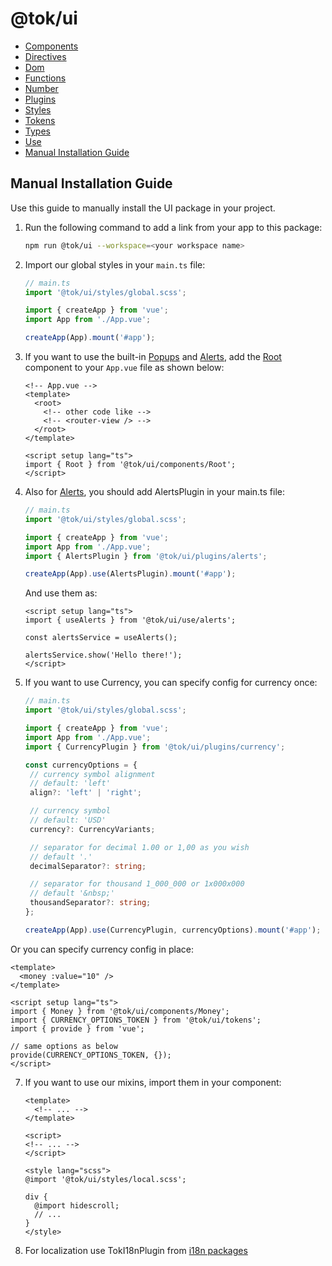 # @tok/ui

- [Components](./components/README.md)
- [Directives](./directives/README.md)
- [Dom](./dom/README.md)
- [Functions](./functions/README.md)
- [Number](./number/README.md)
- [Plugins](./plugins/README.md)
- [Styles](./styles/README.md)
- [Tokens](./tokens/README.md)
- [Types](./types/README.md)
- [Use](./use/README.md)
- [Manual Installation Guide](#manual-installation-guide)

## Manual Installation Guide

Use this guide to manually install the UI package in your project.

1. Run the following command to add a link from your app to this package:

   ```bash
   npm run @tok/ui --workspace=<your workspace name>
   ```

2. Import our global styles in your `main.ts` file:

   ```ts
   // main.ts
   import '@tok/ui/styles/global.scss';

   import { createApp } from 'vue';
   import App from './App.vue';

   createApp(App).mount('#app');
   ```

3. If you want to use the built-in [Popups](./components/Popup/README.md) and [Alerts](./use/alerts/README.md), add the [Root](./components/Root/README.md) component to your `App.vue` file as shown below:

   ```vue
   <!-- App.vue -->
   <template>
     <root>
       <!-- other code like -->
       <!-- <router-view /> -->
     </root>
   </template>

   <script setup lang="ts">
   import { Root } from '@tok/ui/components/Root';
   </script>
   ```

4. Also for [Alerts](./use/alerts/README.md), you should add AlertsPlugin in your main.ts file:

   ```ts
   // main.ts
   import '@tok/ui/styles/global.scss';

   import { createApp } from 'vue';
   import App from './App.vue';
   import { AlertsPlugin } from '@tok/ui/plugins/alerts';

   createApp(App).use(AlertsPlugin).mount('#app');
   ```

   And use them as:

   ```vue
   <script setup lang="ts">
   import { useAlerts } from '@tok/ui/use/alerts';

   const alertsService = useAlerts();

   alertsService.show('Hello there!');
   </script>
   ```

5. If you want to use Currency, you can specify config for currency once:

   ```ts
   // main.ts
   import '@tok/ui/styles/global.scss';

   import { createApp } from 'vue';
   import App from './App.vue';
   import { CurrencyPlugin } from '@tok/ui/plugins/currency';

   const currencyOptions = {
    // currency symbol alignment
    // default: 'left'
    align?: 'left' | 'right';

    // currency symbol
    // default: 'USD'
    currency?: CurrencyVariants;

    // separator for decimal 1.00 or 1,00 as you wish
    // default '.'
    decimalSeparator?: string;

    // separator for thousand 1_000_000 or 1x000x000
    // default '&nbsp;'
    thousandSeparator?: string;
   };

   createApp(App).use(CurrencyPlugin, currencyOptions).mount('#app');
   ```

Or you can specify currency config in place:

```vue
<template>
  <money :value="10" />
</template>

<script setup lang="ts">
import { Money } from '@tok/ui/components/Money';
import { CURRENCY_OPTIONS_TOKEN } from '@tok/ui/tokens';
import { provide } from 'vue';

// same options as below
provide(CURRENCY_OPTIONS_TOKEN, {});
</script>
```

7. If you want to use our mixins, import them in your component:

   ```vue
   <template>
     <!-- ... -->
   </template>

   <script>
   <!-- ... -->
   </script>

   <style lang="scss">
   @import '@tok/ui/styles/local.scss';

   div {
     @import hidescroll;
     // ...
   }
   </style>
   ```

8. For localization use TokI18nPlugin from [i18n packages](../i18n/README.md)
